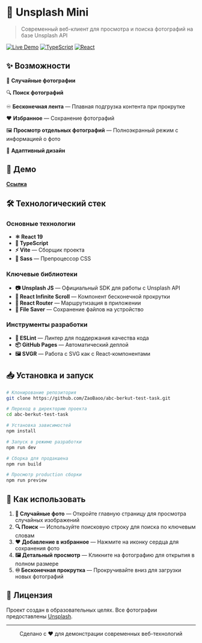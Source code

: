 
# 📸 Unsplash Mini

> Современный веб-клиент для просмотра и поиска фотографий на базе Unsplash API

[![Live Demo](https://img.shields.io/badge/🌐-Live%20Demo-blue?style=for-the-badge)](https://ZaoBaoo.github.io/abc-berkut-test-task)
[![TypeScript](https://img.shields.io/badge/TypeScript-007ACC?style=for-the-badge&logo=typescript&logoColor=white)](https://www.typescriptlang.org/)
[![React](https://img.shields.io/badge/React-20232A?style=for-the-badge&logo=react&logoColor=61DAFB)](https://reactjs.org/)

## ✨ Возможности

🎲 **Случайные фотографии** 

🔍 **Поиск фотографий** 

♾️ **Бесконечная лента** — Плавная подгрузка контента при прокрутке  

❤️ **Избранное** — Сохранение фотографий 

🖼️ **Просмотр отдельных фотографий** — Полноэкранный режим с информацией о фото  

📱 **Адаптивный дизайн**


## 🚀 Демо

[**Ссылка**](https://ZaoBaoo.github.io/abc-berkut-test-task)

## 🛠️ Технологический стек

### Основные технологии
- **⚛️ React 19**
- **🔷 TypeScript**
- **⚡ Vite** — Сборщик проекта
- **🎨 Sass** — Препроцессор CSS

### Ключевые библиотеки
- **📷 Unsplash JS** — Официальный SDK для работы с Unsplash API
- **🔄 React Infinite Scroll** — Компонент бесконечной прокрутки
- **🧭 React Router** — Маршрутизация в приложении
- **💾 File Saver** — Сохранение файлов на устройство

### Инструменты разработки
- **🔧 ESLint** — Линтер для поддержания качества кода
- **📦 GitHub Pages** — Автоматический деплой
- **🖼️ SVGR** — Работа с SVG как с React-компонентами

## 📥 Установка и запуск

```bash
# Клонирование репозитория
git clone https://github.com/ZaoBaoo/abc-berkut-test-task.git

# Переход в директорию проекта
cd abc-berkut-test-task

# Установка зависимостей
npm install

# Запуск в режиме разработки
npm run dev

# Сборка для продакшена
npm run build

# Просмотр production сборки
npm run preview
```

## 🌟 Как использовать

1. **🎲 Случайные фото** — Откройте главную страницу для просмотра случайных изображений
2. **🔍 Поиск** — Используйте поисковую строку для поиска по ключевым словам
3. **❤️ Добавление в избранное** — Нажмите на иконку сердца для сохранения фото
4. **🖼️ Детальный просмотр** — Кликните на фотографию для открытия в полном размере
5. **♾️ Бесконечная прокрутка** — Прокручивайте вниз для загрузки новых фотографий

## 📄 Лицензия

Проект создан в образовательных целях. Все фотографии предоставлены [Unsplash](https://unsplash.com/).

---

<div align="center">
  Сделано с ❤️ для демонстрации современных веб-технологий
</div>

